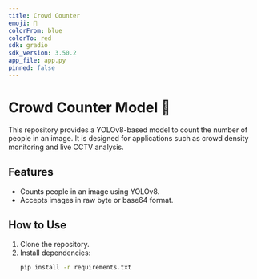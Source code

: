 ```yaml
---
title: Crowd Counter
emoji: 👥
colorFrom: blue
colorTo: red
sdk: gradio
sdk_version: 3.50.2
app_file: app.py
pinned: false
---
```


# Crowd Counter Model 👥

This repository provides a YOLOv8-based model to count the number of people in an image. It is designed for applications such as crowd density monitoring and live CCTV analysis.

## Features
- Counts people in an image using YOLOv8.
- Accepts images in raw byte or base64 format.

## How to Use
1. Clone the repository.
2. Install dependencies:
   ```bash
   pip install -r requirements.txt

